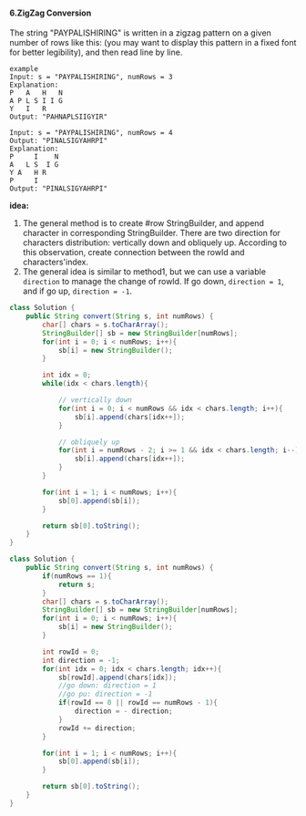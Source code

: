 #### 6.ZigZag Conversion
The string "PAYPALISHIRING" is written in a zigzag pattern on a given number of rows like this: (you may want to display this pattern in a fixed font for better legibility), and then read line by line.
```
example
Input: s = "PAYPALISHIRING", numRows = 3
Explanation:
P   A   H   N
A P L S I I G
Y   I   R
Output: "PAHNAPLSIIGYIR"

Input: s = "PAYPALISHIRING", numRows = 4
Output: "PINALSIGYAHRPI"
Explanation:
P     I    N
A   L S  I G
Y A   H R
P     I
Output: "PINALSIGYAHRPI"
```
__idea:__
1. The general method is to create #row StringBuilder, and append character in corresponding StringBuilder. There are two direction for characters distribution: vertically down and obliquely up. According to this observation, create connection between the rowId and characters'index.
2. The general idea is similar to method1, but we can use a variable `direction` to manage the change of rowId. If go down, `direction = 1`, and if go up, `direction = -1`.
```java
class Solution {
    public String convert(String s, int numRows) {
        char[] chars = s.toCharArray();
        StringBuilder[] sb = new StringBuilder[numRows];
        for(int i = 0; i < numRows; i++){
            sb[i] = new StringBuilder();
        }

        int idx = 0;
        while(idx < chars.length){

            // vertically down
            for(int i = 0; i < numRows && idx < chars.length; i++){
                sb[i].append(chars[idx++]);
            }

            // obliquely up
            for(int i = numRows - 2; i >= 1 && idx < chars.length; i--){
                sb[i].append(chars[idx++]);
            }
        }

        for(int i = 1; i < numRows; i++){
            sb[0].append(sb[i]);
        }

        return sb[0].toString();
    }
}
```
```java
class Solution {
    public String convert(String s, int numRows) {
        if(numRows == 1){
            return s;
        }
        char[] chars = s.toCharArray();
        StringBuilder[] sb = new StringBuilder[numRows];
        for(int i = 0; i < numRows; i++){
            sb[i] = new StringBuilder();
        }

        int rowId = 0;
        int direction = -1;
        for(int idx = 0; idx < chars.length; idx++){
            sb[rowId].append(chars[idx]);
            //go down: direction = 1
            //go pu: direction = -1
            if(rowId == 0 || rowId == numRows - 1){
                direction = - direction;
            }
            rowId += direction;   
        }

        for(int i = 1; i < numRows; i++){
            sb[0].append(sb[i]);
        }

        return sb[0].toString();
    }
}
```
